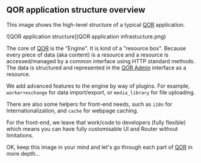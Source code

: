## QOR application structure overview

This image shows the high-level structure of a typical [QOR](https://github.com/qor/qor) application.

![QOR application structure](QOR application infrastucture.png)

The core of [QOR](https://github.com/qor/qor) is the "Engine". It is kind of a "resource box". Because every piece of data (aka content) is a resource and a resource is accessed/managed by a common interface using HTTP standard methods. The data is structured and represented in the [QOR Admin](../chapter2/setup.md) interface as a resource.

We add advanced features to the engine by way of plugins. For example, `worker+exchange` for data import/export, or `media_library` for file uploading.

There are also some helpers for front-end needs, such as `i18n` for Internationalization, and `cache` for webpage caching.

For the front-end, we leave that work/code to developers (fully flexible) which means you can have fully customisable UI and Router without limitations.

OK, keep this image in your mind and let's go through each part of [QOR](https://github.com/qor/qor) in more depth...

